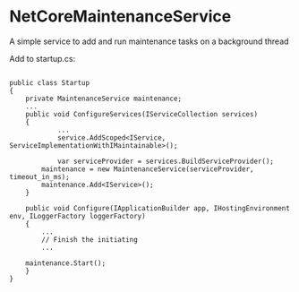 # NetCoreMaintenanceService
A simple service to add and run maintenance tasks on a background thread


Add to startup.cs:

```

public class Startup
{
	private MaintenanceService maintenance;
	...
  	public void ConfigureServices(IServiceCollection services)
  	{
     		...
      		service.AddScoped<IService, ServiceImplementationWithIMaintainable>();
      
      		var serviceProvider = services.BuildServiceProvider();
		maintenance = new MaintenanceService(serviceProvider, timeout_in_ms);
		maintenance.Add<IService>();
  	}

	public void Configure(IApplicationBuilder app, IHostingEnvironment env, ILoggerFactory loggerFactory)
  	{
    	...
    	// Finish the initiating
    	...
	
	maintenance.Start();
  	}
}	
```
